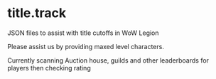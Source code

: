 # title.track
JSON files to assist with title cutoffs in WoW Legion

Please assist us by providing maxed level characters.

Currently scanning Auction house, guilds and other leaderboards for players then checking rating
